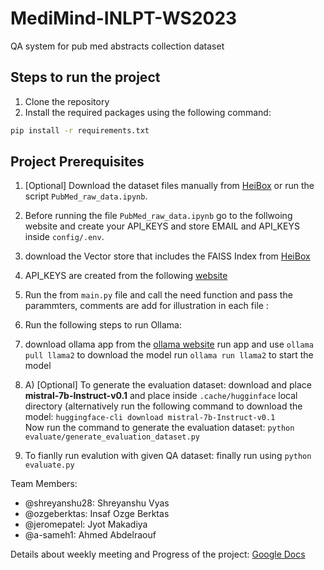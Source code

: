 # MediMind-INLPT-WS2023

QA system for pub med abstracts collection dataset

## Steps to run the project

1. Clone the repository
2. Install the required packages using the following command:

```bash
pip install -r requirements.txt
```

## Project Prerequisites

1. [Optional] Download the dataset files manually from [HeiBox](<https://heibox.uni-heidelberg.de/d/692badba5bfa44f889c6/>) or run the script `PubMed_raw_data.ipynb`.

2. Before running the file `PubMed_raw_data.ipynb` go to the follwoing website and create your API_KEYS and store EMAIL and API_KEYS inside `config/.env`.

3. download the Vector store that includes the FAISS Index from [HeiBox](<https://heibox.uni-heidelberg.de/d/3f7644ce7dba4db4bfc2//>)

4. API_KEYS are created from the following [website](<https://account.ncbi.nlm.nih.gov/settings/>)

5. Run the from `main.py` file and call the need function and pass the parammters, comments are add for illustration in each file :

6. Run the following steps to run Ollama:

7. download ollama app from the [ollama website](https://ollama.ai/download)
run app and use `ollama pull llama2` to download the model
run `ollama run llama2` to start the model

8. A) [Optional] To generate the evaluation dataset:
 download and place **mistral-7b-Instruct-v0.1** and place inside `.cache/hugginface` local directory (alternatively run the following command to download the model: `huggingface-cli download mistral-7b-Instruct-v0.1` </br>
 Now run the command to generate the evaluation dataset: `python evaluate/generate_evaluation_dataset.py`

9. To fianlly run evalution with given QA dataset:
 finally run using `python evaluate.py`




Team Members:
* @shreyanshu28: Shreyanshu Vyas
* @ozgeberktas: Insaf Ozge Berktas
* @jeromepatel: Jyot Makadiya
* @a-sameh1: Ahmed Abdelraouf 

Details about weekly meeting and Progress of the project:
[Google Docs](https://docs.google.com/document/d/1s9WYkriT6fogZpYWcFGu1aMR-8EMgOY1pBHmL2Up5j8/edit?usp=sharing)
